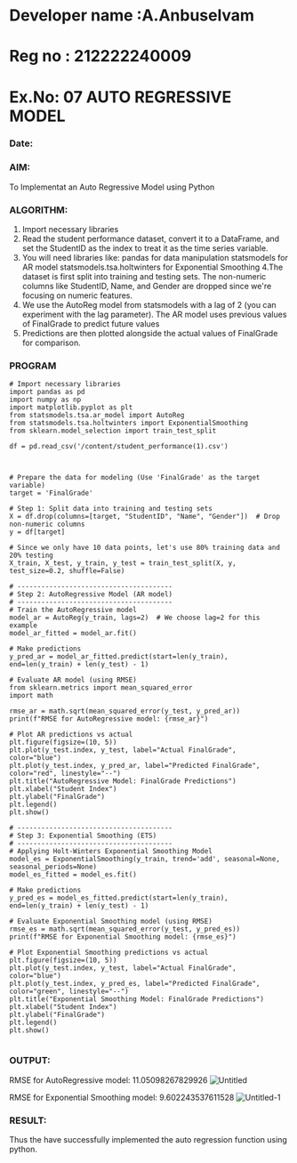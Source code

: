 # Developer name :A.Anbuselvam
# Reg no : 212222240009
# Ex.No: 07                                       AUTO REGRESSIVE MODEL
### Date: 



### AIM:
To Implementat an Auto Regressive Model using Python
### ALGORITHM:
1. Import necessary libraries
2. Read the student performance dataset, convert it to a DataFrame, and set the StudentID as the index to treat it as the time series variable.
3. You will need libraries like: pandas for data manipulation statsmodels for AR model statsmodels.tsa.holtwinters for Exponential Smoothing
4.The dataset is first split into training and testing sets. The non-numeric columns like StudentID, Name, and Gender are dropped since we're focusing on numeric features.
5. We use the AutoReg model from statsmodels with a lag of 2 (you can experiment with the lag parameter). The AR model uses previous values of FinalGrade to predict future values
6.  Predictions are then plotted alongside the actual values of FinalGrade for comparison.



### PROGRAM
```
# Import necessary libraries
import pandas as pd
import numpy as np
import matplotlib.pyplot as plt
from statsmodels.tsa.ar_model import AutoReg
from statsmodels.tsa.holtwinters import ExponentialSmoothing
from sklearn.model_selection import train_test_split

df = pd.read_csv('/content/student_performance(1).csv')



# Prepare the data for modeling (Use 'FinalGrade' as the target variable)
target = 'FinalGrade'

# Step 1: Split data into training and testing sets
X = df.drop(columns=[target, "StudentID", "Name", "Gender"])  # Drop non-numeric columns
y = df[target]

# Since we only have 10 data points, let's use 80% training data and 20% testing
X_train, X_test, y_train, y_test = train_test_split(X, y, test_size=0.2, shuffle=False)

# ---------------------------------------
# Step 2: AutoRegressive Model (AR model)
# ---------------------------------------
# Train the AutoRegressive model
model_ar = AutoReg(y_train, lags=2)  # We choose lag=2 for this example
model_ar_fitted = model_ar.fit()

# Make predictions
y_pred_ar = model_ar_fitted.predict(start=len(y_train), end=len(y_train) + len(y_test) - 1)

# Evaluate AR model (using RMSE)
from sklearn.metrics import mean_squared_error
import math

rmse_ar = math.sqrt(mean_squared_error(y_test, y_pred_ar))
print(f"RMSE for AutoRegressive model: {rmse_ar}")

# Plot AR predictions vs actual
plt.figure(figsize=(10, 5))
plt.plot(y_test.index, y_test, label="Actual FinalGrade", color="blue")
plt.plot(y_test.index, y_pred_ar, label="Predicted FinalGrade", color="red", linestyle="--")
plt.title("AutoRegressive Model: FinalGrade Predictions")
plt.xlabel("Student Index")
plt.ylabel("FinalGrade")
plt.legend()
plt.show()

# ---------------------------------------
# Step 3: Exponential Smoothing (ETS)
# ---------------------------------------
# Applying Holt-Winters Exponential Smoothing Model
model_es = ExponentialSmoothing(y_train, trend='add', seasonal=None, seasonal_periods=None)
model_es_fitted = model_es.fit()

# Make predictions
y_pred_es = model_es_fitted.predict(start=len(y_train), end=len(y_train) + len(y_test) - 1)

# Evaluate Exponential Smoothing model (using RMSE)
rmse_es = math.sqrt(mean_squared_error(y_test, y_pred_es))
print(f"RMSE for Exponential Smoothing model: {rmse_es}")

# Plot Exponential Smoothing predictions vs actual
plt.figure(figsize=(10, 5))
plt.plot(y_test.index, y_test, label="Actual FinalGrade", color="blue")
plt.plot(y_test.index, y_pred_es, label="Predicted FinalGrade", color="green", linestyle="--")
plt.title("Exponential Smoothing Model: FinalGrade Predictions")
plt.xlabel("Student Index")
plt.ylabel("FinalGrade")
plt.legend()
plt.show()


```
### OUTPUT:
RMSE for AutoRegressive model: 11.05098267829926
![Untitled](https://github.com/user-attachments/assets/4260702f-7e60-4e1a-b277-43476a183aef)

RMSE for Exponential Smoothing model: 9.602243537611528
![Untitled-1](https://github.com/user-attachments/assets/f27222c1-ba91-4478-87d9-dfa117f92890)



### RESULT:
Thus the have successfully implemented the auto regression function using python.
